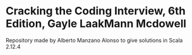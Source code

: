 # Cracking the Coding Interview, 6th Edition, Gayle LaakMann Mcdowell

Repository made by Alberto Manzano Alonso to give solutions in Scala 2.12.4
